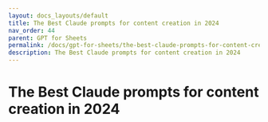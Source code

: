 ```yaml
---
layout: docs_layouts/default
title: The Best Claude prompts for content creation in 2024
nav_order: 44
parent: GPT for Sheets
permalink: /docs/gpt-for-sheets/the-best-claude-prompts-for-content-creation-in-2024
description: The Best Claude prompts for content creation in 2024
---
```


# The Best Claude prompts for content creation in 2024
